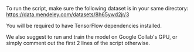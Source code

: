 To run the script, make sure the following dataset is in your same directory:
https://data.mendeley.com/datasets/8h65ywd2jr/3

You will be required to have TensorFlow dependencies installed.

We also suggest to run and train the model on Google Collab's GPU, or simply comment out the first 2 lines of the script otherwise.
